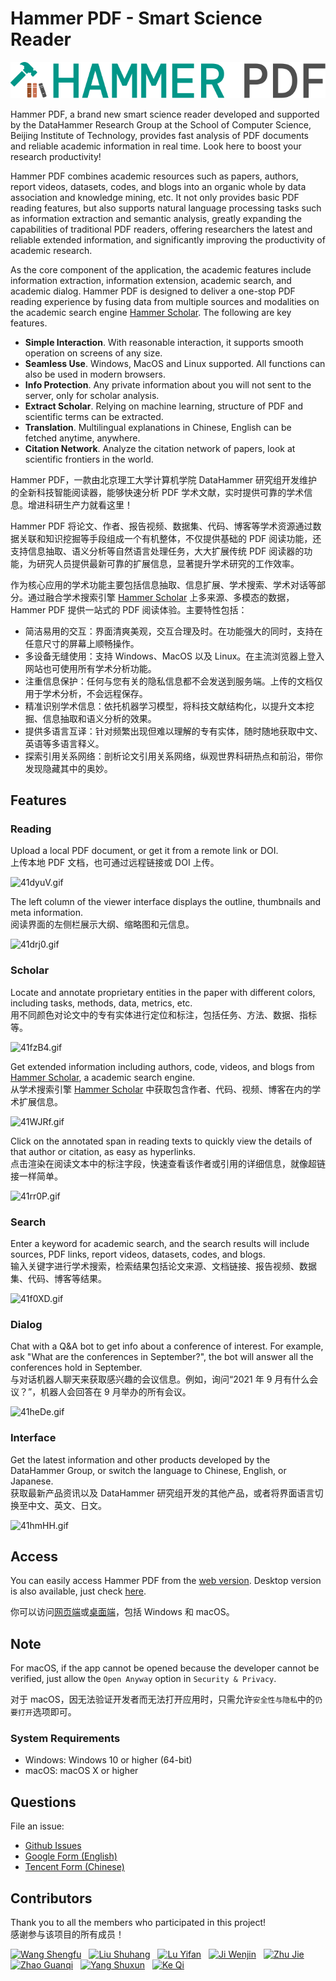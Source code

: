 # Hammer PDF - Smart Science Reader

![Logo](./images/logo.svg)

Hammer PDF, a brand new smart science reader developed and supported by the DataHammer Research Group at the School of Computer Science, Beijing Institute of Technology, provides fast analysis of PDF documents and reliable academic information in real time. Look here to boost your research productivity!

Hammer PDF combines academic resources such as papers, authors, report videos, datasets, codes, and blogs into an organic whole by data association and knowledge mining, etc. It not only provides basic PDF reading features, but also supports natural language processing tasks such as information extraction and semantic analysis, greatly expanding the capabilities of traditional PDF readers, offering researchers the latest and reliable extended information, and significantly improving the productivity of academic research.

As the core component of the application, the academic features include information extraction, information extension, academic search, and academic dialog. Hammer PDF is designed to deliver a one-stop PDF reading experience by fusing data from multiple sources and modalities on the academic search engine [Hammer Scholar](http://hammerscholar.net/). The following are key features.

- **Simple Interaction**. With reasonable interaction, it supports smooth operation on screens of any size.
- **Seamless Use**. Windows, MacOS and Linux supported. All functions can also be used in modern browsers.
- **Info Protection**. Any private information about you will not sent to the server, only for scholar analysis.
- **Extract Scholar**. Relying on machine learning, structure of PDF and scientific terms can be extracted.
- **Translation**. Multilingual explanations in Chinese, English can be fetched anytime, anywhere.
- **Citation Network**. Analyze the citation network of papers, look at scientific frontiers in the world.

Hammer PDF，一款由北京理工大学计算机学院 DataHammer 研究组开发维护的全新科技智能阅读器，能够快速分析 PDF 学术文献，实时提供可靠的学术信息。增进科研生产力就看这里！

Hammer PDF 将论文、作者、报告视频、数据集、代码、博客等学术资源通过数据关联和知识挖掘等手段组成一个有机整体，不仅提供基础的 PDF 阅读功能，还支持信息抽取、语义分析等自然语言处理任务，大大扩展传统 PDF 阅读器的功能，为研究人员提供最新可靠的扩展信息，显著提升学术研究的工作效率。

作为核心应用的学术功能主要包括信息抽取、信息扩展、学术搜索、学术对话等部分。通过融合学术搜索引擎 [Hammer Scholar](http://hammerscholar.net/) 上多来源、多模态的数据，Hammer PDF 提供一站式的 PDF 阅读体验。主要特性包括：

- 简洁易用的交互：界面清爽美观，交互合理及时。在功能强大的同时，支持在任意尺寸的屏幕上顺畅操作。
- 多设备无缝使用：支持 Windows、MacOS 以及 Linux。在主流浏览器上登入网站也可使用所有学术分析功能。
- 注重信息保护：任何与您有关的隐私信息都不会发送到服务端。上传的文档仅用于学术分析，不会远程保存。
- 精准识别学术信息：依托机器学习模型，将科技文献结构化，以提升文本挖掘、信息抽取和语义分析的效果。
- 提供多语言互译：针对频繁出现但难以理解的专有实体，随时随地获取中文、英语等多语言释义。
- 探索引用关系网络：剖析论文引用关系网络，纵观世界科研热点和前沿，带你发现隐藏其中的奥妙。

## Features

### Reading

Upload a local PDF document, or get it from a remote link or DOI.<br>
上传本地 PDF 文档，也可通过远程链接或 DOI 上传。

![41dyuV.gif](https://z3.ax1x.com/2021/09/18/41dyuV.gif)

The left column of the viewer interface displays the outline, thumbnails and meta information.<br>
阅读界面的左侧栏展示大纲、缩略图和元信息。

![41drj0.gif](https://z3.ax1x.com/2021/09/18/41drj0.gif)

### Scholar

Locate and annotate proprietary entities in the paper with different colors, including tasks, methods, data, metrics, etc.<br>
用不同颜色对论文中的专有实体进行定位和标注，包括任务、方法、数据、指标等。

![41fzB4.gif](https://z3.ax1x.com/2021/09/19/41fzB4.gif)

Get extended information including authors, code, videos, and blogs from [Hammer Scholar](http://hammerscholar.net/), a academic search engine.<br>
从学术搜索引擎 [Hammer Scholar](http://hammerscholar.net/) 中获取包含作者、代码、视频、博客在内的学术扩展信息。

![41WJRf.gif](https://z3.ax1x.com/2021/09/19/41WJRf.gif)

Click on the annotated span in reading texts to quickly view the details of that author or citation, as easy as hyperlinks.<br>
点击渲染在阅读文本中的标注字段，快速查看该作者或引用的详细信息，就像超链接一样简单。

![41rr0P.gif](https://z3.ax1x.com/2021/09/18/41rr0P.gif)

### Search

Enter a keyword for academic search, and the search results will include sources, PDF links, report videos, datasets, codes, and blogs.<br>
输入关键字进行学术搜索，检索结果包括论文来源、文档链接、报告视频、数据集、代码、博客等结果。

![41f0XD.gif](https://z3.ax1x.com/2021/09/19/41f0XD.gif)

### Dialog

Chat with a Q&A bot to get info about a conference of interest. For example, ask "What are the conferences in September?", the bot will answer all the conferences hold in September.<br>
与对话机器人聊天来获取感兴趣的会议信息。例如，询问“2021 年 9 月有什么会议？”，机器人会回答在 9 月举办的所有会议。

![41heDe.gif](https://z3.ax1x.com/2021/09/19/41heDe.gif)

### Interface

Get the latest information and other products developed by the DataHammer Group, or switch the language to Chinese, English, or Japanese.<br>
获取最新产品资讯以及 DataHammer 研究组开发的其他产品，或者将界面语言切换至中文、英文、日文。

![41hmHH.gif](https://z3.ax1x.com/2021/09/19/41hmHH.gif)

## Access

You can easily access Hammer PDF from the [web version](http://pdf.hammerscholar.net/).
Desktop version is also available, just check [here](https://github.com/HammerPDF/Scholar-PDF-Reader/releases).

你可以访问[网页端](http://pdf.hammerscholar.net/)或[桌面端](https://github.com/HammerPDF/Scholar-PDF-Reader/releases)，包括 Windows 和 macOS。

## Note

For macOS, if the app cannot be opened because the developer cannot be verified, just allow the `Open Anyway` option in `Security & Privacy`.

对于 macOS，因无法验证开发者而无法打开应用时，只需允许`安全性与隐私`中的`仍要打开`选项即可。

### System Requirements

- Windows: Windows 10 or higher (64-bit)
- macOS: macOS X or higher

## Questions

File an issue:

- [Github Issues](https://github.com/HammerPDF/Scholar-PDF-Reader/issues/new)
- [Google Form (English)](https://forms.gle/QzZXm1nUAdeWLrwC7)
- [Tencent Form (Chinese)](https://wj.qq.com/s2/8973789/a3d8/)

## Contributors

Thank you to all the members who participated in this project!<br>
感谢参与该项目的所有成员！

<a href="https://github.com/wongself" style="padding-right: 8px;"><img width="60" height="60" src="https://avatars.githubusercontent.com/u/32129269?v=4" alt="Wang Shengfu" title="Wang Shengfu"/></a>
<a href="https://github.com/BITLiuSH" style="padding-right: 8px;"><img width="60" height="60" src="https://avatars.githubusercontent.com/u/25365134?v=4" alt="Liu Shuhang" title="Liu Shuhang"/></a>
<a href="https://github.com/Lyfralston" style="padding-right: 8px;"><img width="60" height="60" src="https://avatars.githubusercontent.com/u/53141839?v=4" alt="Lu Yifan" title="Lu Yifan"/></a>
<a href="https://github.com/JWJ990626" style="padding-right: 8px;"><img width="60" height="60" src="https://avatars.githubusercontent.com/u/37203921?v=4" alt="Ji Wenjin" title="Ji Wenjin"/></a>
<a href="https://github.com/MyPoet" style="padding-right: 8px;"><img width="60" height="60" src="https://avatars.githubusercontent.com/u/30171642?v=4" alt="Zhu Jie" title="Zhu Jie"/></a>
<a href="https://github.com/1034829217" style="padding-right: 8px;"><img width="60" height="60" src="https://avatars.githubusercontent.com/u/64821930?v=4" alt="Zhao Guanqi" title="Zhao Guanqi"/></a>
<a href="https://github.com/sherylxun" style="padding-right: 8px;"><img width="60" height="60" src="https://avatars.githubusercontent.com/u/87694221?v=4" alt="Yang Shuxun" title="Yang Shuxun"/></a>
<a href="https://github.com/Accepted-Coder" style="padding-right: 0;"><img width="60" height="60" src="https://avatars.githubusercontent.com/u/65277840?v=4" alt="Ke Qi" title="Ke Qi"/></a>
